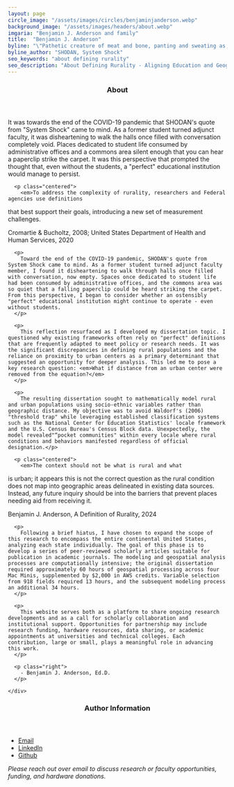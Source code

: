 ```yaml
---
layout: page
circle_image: "/assets/images/circles/benjaminjanderson.webp"
background_image: "/assets/images/headers/about.webp"
imgaria: "Benjamin J. Anderson and family"
title:  "Benjamin J. Anderson"
byline: "\"Pathetic creature of meat and bone, panting and sweating as you run through my corridors, how can you hope to challenge a perfect, immortal machine?\""
byline_author: "SHODAN, System Shock"
seo_keywords: "about defining rurality"
seo_description: "About Defining Rurality - Aligning Education and Geography."
---
```


<section class="content grid two-thirds">
  <div class="dark-bg">
    <header>
      <h3>About</h3>
    </header>
    <div>
      <p>
        It was towards the end of the COVID-19 pandemic that SHODAN's quote from "System Shock" came to mind. As a former student turned adjunct faculty, it was disheartening to walk the halls once filled with conversation completely void. Places dedicated to student life consumed by administrative offices and a commons area silent enough that you can hear a paperclip strike the carpet. It was this perspective that prompted the thought that, even without the students, a "perfect" educational institution would manage to persist.
      </p>

      <p class="centered">
        <em>To address the complexity of rurality, researchers and Federal agencies use definitions
that best support their goals, introducing a new set of measurement challenges.</em>
      </p>
      <p class="right">Cromartie &
Bucholtz, 2008; United States Department of Health and Human Services, 2020</p>

      <p>
        Toward the end of the COVID-19 pandemic, SHODAN's quote from System Shock came to mind. As a former student turned adjunct faculty member, I found it disheartening to walk through halls once filled with conversation, now empty. Spaces once dedicated to student life had been consumed by administrative offices, and the commons area was so quiet that a falling paperclip could be heard striking the carpet. From this perspective, I began to consider whether an ostensibly "perfect" educational institution might continue to operate - even without students.
      </p>

      <p>
        This reflection resurfaced as I developed my dissertation topic. I questioned why existing frameworks often rely on "perfect" definitions that are frequently adapted to meet policy or research needs. It was the significant discrepancies in defining rural populations and the reliance on proximity to urban centers as a primary determinant that suggested an opportunity for deeper analysis. This led me to pose a key research question: <em>What if distance from an urban center were removed from the equation?</em>
      </p>

      <p>
        The resulting dissertation sought to mathematically model rural and urban populations using socio-ethnic variables rather than geographic distance. My objective was to avoid Waldorf's (2006) "threshold trap" while leveraging established classification systems such as the National Center for Education Statistics' locale framework and the U.S. Census Bureau's Census Block data. Unexpectedly, the model revealed"“pocket communities" within every locale where rural conditions and behaviors manifested regardless of official designation.</p>

      <p class="centered">
        <em>The context should not be what is rural and what
is urban; it appears this is not the correct question as the rural condition does not map into
geographic areas delineated in existing data sources. Instead, any future inquiry should be into
the barriers that prevent places needing aid from receiving it.</em>
      </p>
      <p class="right">
        Benjamin J. Anderson, A Definition of Rurality, 2024
      </p>

      <p>
        Following a brief hiatus, I have chosen to expand the scope of this research to encompass the entire continental United States, analyzing each state individually. The goal of this phase is to develop a series of peer-reviewed scholarly articles suitable for publication in academic journals. The modeling and geospatial analysis processes are computationally intensive; the original dissertation required approximately 60 hours of geospatial processing across four Mac Minis, supplemented by $2,000 in AWS credits. Variable selection from 918 fields required 13 hours, and the subsequent modeling process an additional 34 hours.
      </p>

      <p>
        This website serves both as a platform to share ongoing research developments and as a call for scholarly collaboration and institutional support. Opportunities for partnership may include research funding, hardware resources, data sharing, or academic appointments at universities and technical colleges. Each contribution, large or small, plays a meaningful role in advancing this work.
      </p>

      <p class="right">
        - Benjamin J. Anderson, Ed.D.
      </p>

    </div>
  </div>
  <div class="dark-bg">
    <header class="centered">
      <h3>Author Information</h3>
    </header>
    <div>
      <ul class="grid small">
        <li>
          <a href="mailto:ben@definingrural.com" target="_blank"><span class="icon fa-solid fa-envelope"></span> Email</a>
        </li>
        <li>
          <a href="https://www.linkedin.com/in/vandise" target="_blank"><span class="fa-solid fa-file"></span> LinkedIn</a>
        </li>
        <li>
          <a href="https://github.com/Defining-Rural" target="_blank"><span class="fa-brands fa-github"></span> Github</a>
        </li>
      </ul>
      <p class="centered"><em>Please reach out over email to discuss research or faculty opportunities, funding, and hardware donations.</em></p>
    </div>
  </div>
</section>